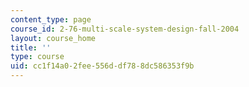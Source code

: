 ```yaml
---
content_type: page
course_id: 2-76-multi-scale-system-design-fall-2004
layout: course_home
title: ''
type: course
uid: cc1f14a0-2fee-556d-df78-8dc586353f9b
---
```

